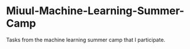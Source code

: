 # Miuul-Machine-Learning-Summer-Camp
Tasks from the machine learning summer camp that I participate.
